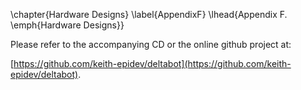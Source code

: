 \chapter{Hardware Designs}
\label{AppendixF}
\lhead{Appendix F. \emph{Hardware Designs}}

Please refer to the accompanying CD or the online github project at:

[https://github.com/keith-epidev/deltabot](https://github.com/keith-epidev/deltabot).
